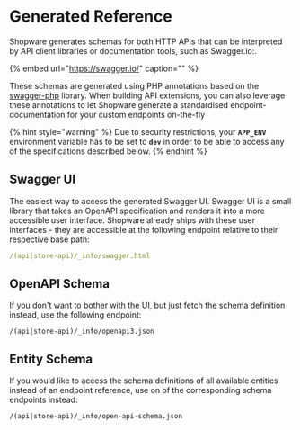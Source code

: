 # Generated Reference

Shopware generates schemas for both HTTP APIs that can be interpreted by API client libraries or documentation tools, such as Swagger.io:.

{% embed url="https://swagger.io/" caption="" %}

These schemas are generated using PHP annotations based on the [swagger-php](https://github.com/zircote/swagger-php) library. When building API extensions, you can also leverage these annotations to let Shopware generate a standardised endpoint-documentation for your custom endpoints on-the-fly

{% hint style="warning" %}
Due to security restrictions, your **`APP_ENV`** environment variable has to be set to **`dev`** in order to be able to access any of the specifications described below.
{% endhint %}

## Swagger UI

The easiest way to access the generated Swagger UI. Swagger UI is a small library that takes an OpenAPI specification and renders it into a more accessible user interface. Shopware already ships with these user interfaces - they are accessible at the following endpoint relative to their respective base path:

```yaml
/(api|store-api)/_info/swagger.html
```

## OpenAPI Schema

If you don't want to bother with the UI, but just fetch the schema definition instead, use the following endpoint:

```text
/(api|store-api)/_info/openapi3.json
```

## Entity Schema

If you would like to access the schema definitions of all available entities instead of an endpoint reference, use on of the corresponding schema endpoints instead:

```text
/(api|store-api)/_info/open-api-schema.json
```

